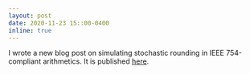 ```yaml
---
layout: post
date: 2020-11-23 15::00-0400
inline: true
---
```


I wrote a new blog post on simulating stochastic rounding in IEEE 754-compliant arithmetics. It is published [here](https://nla-group.org/2020/11/23/simulating-stochastically-rounded-floating-point-arithmetic-efficiently/).

